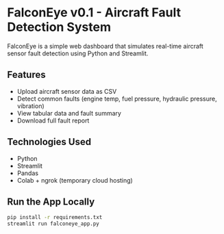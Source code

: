 # FalconEye v0.1 - Aircraft Fault Detection System

FalconEye is a simple web dashboard that simulates real-time aircraft sensor fault detection using Python and Streamlit.

## Features
- Upload aircraft sensor data as CSV
- Detect common faults (engine temp, fuel pressure, hydraulic pressure, vibration)
- View tabular data and fault summary
- Download full fault report

## Technologies Used
- Python
- Streamlit
- Pandas
- Colab + ngrok (temporary cloud hosting)

## Run the App Locally
```bash
pip install -r requirements.txt
streamlit run falconeye_app.py
